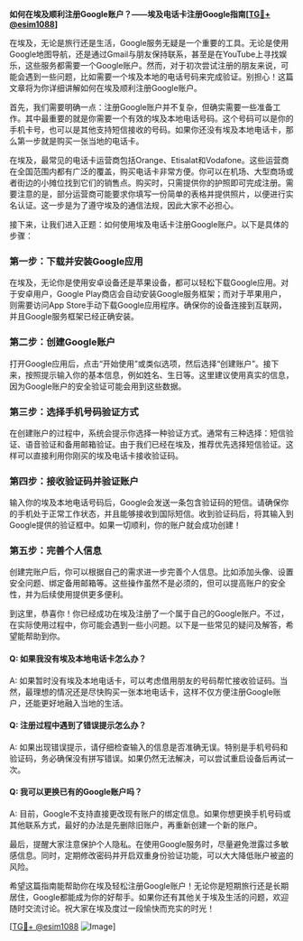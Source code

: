 **如何在埃及顺利注册Google账户？——埃及电话卡注册Google指南[[TG💪+ @esim1088](https://t.me/s/esim1088)]**

在埃及，无论是旅行还是生活，Google服务无疑是一个重要的工具。无论是使用Google地图导航，还是通过Gmail与朋友保持联系，甚至是在YouTube上寻找娱乐，这些服务都需要一个Google账户。然而，对于初次尝试注册的朋友来说，可能会遇到一些问题，比如需要一个埃及本地的电话号码来完成验证。别担心！这篇文章将为你详细讲解如何在埃及顺利注册Google账户。

首先，我们需要明确一点：注册Google账户并不复杂，但确实需要一些准备工作。其中最重要的就是你需要一个有效的埃及本地电话号码。这个号码可以是你的手机卡号，也可以是其他支持短信接收的号码。如果你还没有埃及本地电话卡，那么第一步就是购买一张当地的电话卡。

在埃及，最常见的电话卡运营商包括Orange、Etisalat和Vodafone。这些运营商在全国范围内都有广泛的覆盖，购买电话卡非常方便。你可以在机场、大型商场或者街边的小摊位找到它们的销售点。购买时，只需提供你的护照即可完成注册。需要注意的是，部分运营商可能要求你填写一份简单的表格并提供照片，以便进行实名认证。这一步是为了遵守埃及的通信法规，因此大家不必担心。

接下来，让我们进入正题：如何使用埃及电话卡注册Google账户。以下是具体的步骤：

### 第一步：下载并安装Google应用

在埃及，无论你是使用安卓设备还是苹果设备，都可以轻松下载Google应用。对于安卓用户，Google Play商店会自动安装Google服务框架；而对于苹果用户，则需要访问App Store手动下载Google应用程序。确保你的设备连接到互联网，并且Google服务框架已经正确安装。

### 第二步：创建Google账户

打开Google应用后，点击“开始使用”或类似选项，然后选择“创建账户”。接下来，按照提示输入你的基本信息，例如姓名、生日等。这里建议使用真实的信息，因为Google账户的安全验证可能会用到这些数据。

### 第三步：选择手机号码验证方式

在创建账户的过程中，系统会提示你选择一种验证方式。通常有三种选择：短信验证、语音验证和备用邮箱验证。由于我们已经在埃及，推荐优先选择短信验证。这样可以直接利用你刚买的埃及电话卡接收验证码。

### 第四步：接收验证码并验证账户

输入你的埃及本地电话号码后，Google会发送一条包含验证码的短信。请确保你的手机处于正常工作状态，并且能够接收到国际短信。收到验证码后，将其输入到Google提供的验证框中。如果一切顺利，你的账户就会成功创建！

### 第五步：完善个人信息

创建完账户后，你可以根据自己的需求进一步完善个人信息。比如添加头像、设置安全问题、绑定备用邮箱等。这些操作虽然不是必须的，但可以提高账户的安全性，并为后续使用提供更多便利。

到这里，恭喜你！你已经成功在埃及注册了一个属于自己的Google账户。不过，在实际使用过程中，你可能会遇到一些小问题。以下是一些常见的疑问及解答，希望能帮助到你。

#### Q: 如果我没有埃及本地电话卡怎么办？
A: 如果暂时没有埃及本地电话卡，可以考虑借用朋友的号码帮忙接收验证码。当然，最理想的情况还是尽快购买一张本地电话卡，这样不仅方便注册Google账户，还能更好地融入当地的生活。

#### Q: 注册过程中遇到了错误提示怎么办？
A: 如果出现错误提示，请仔细检查输入的信息是否准确无误。特别是手机号码和验证码，务必确保没有拼写错误。如果仍然无法解决，可以尝试重启设备后再试一次。

#### Q: 我可以更换已有的Google账户吗？
A: 目前，Google不支持直接更改现有账户的绑定信息。如果你想更换手机号码或其他联系方式，最好的办法是先删除旧账户，再重新创建一个新的账户。

最后，提醒大家注意保护个人隐私。在使用Google服务时，尽量避免泄露过多敏感信息。同时，定期修改密码并开启双重身份验证功能，可以大大降低账户被盗的风险。

希望这篇指南能帮助你在埃及轻松注册Google账户！无论你是短期旅行还是长期居住，Google都能成为你的好帮手。如果你还有其他关于埃及生活的问题，欢迎随时交流讨论。祝大家在埃及度过一段愉快而充实的时光！

[[TG💪+ @esim1088](https://t.me/s/esim1088) ![Image](https://i.postimg.cc/4NQfJmqS/Snipaste-2025-05-13-00-14-12.png)]